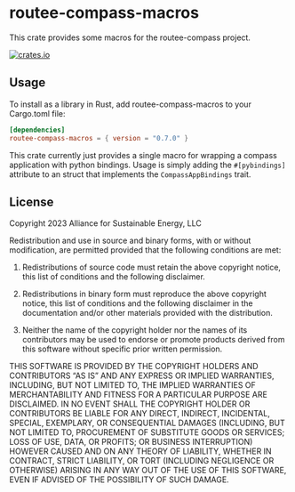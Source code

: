 # routee-compass-macros

This crate provides some macros for the routee-compass project.

[![crates.io](https://img.shields.io/crates/v/routee-compass-macros.svg)](https://crates.io/crates/routee-compass-macros)

## Usage

To install as a library in Rust, add routee-compass-macros to your Cargo.toml file:

```toml
[dependencies]
routee-compass-macros = { version = "0.7.0" }
```

This crate currently just provides a single macro for wrapping a compass application with python bindings.
Usage is simply adding the `#[pybindings]` attribute to an struct that implements the `CompassAppBindings` trait.

## License

Copyright 2023 Alliance for Sustainable Energy, LLC

Redistribution and use in source and binary forms, with or without modification, are permitted provided that the following conditions are met:

1. Redistributions of source code must retain the above copyright notice, this list of conditions and the following disclaimer.

2. Redistributions in binary form must reproduce the above copyright notice, this list of conditions and the following disclaimer in the documentation and/or other materials provided with the distribution.

3. Neither the name of the copyright holder nor the names of its contributors may be used to endorse or promote products derived from this software without specific prior written permission.

THIS SOFTWARE IS PROVIDED BY THE COPYRIGHT HOLDERS AND CONTRIBUTORS “AS IS” AND ANY EXPRESS OR IMPLIED WARRANTIES, INCLUDING, BUT NOT LIMITED TO, THE IMPLIED WARRANTIES OF MERCHANTABILITY AND FITNESS FOR A PARTICULAR PURPOSE ARE DISCLAIMED. IN NO EVENT SHALL THE COPYRIGHT HOLDER OR CONTRIBUTORS BE LIABLE FOR ANY DIRECT, INDIRECT, INCIDENTAL, SPECIAL, EXEMPLARY, OR CONSEQUENTIAL DAMAGES (INCLUDING, BUT NOT LIMITED TO, PROCUREMENT OF SUBSTITUTE GOODS OR SERVICES; LOSS OF USE, DATA, OR PROFITS; OR BUSINESS INTERRUPTION) HOWEVER CAUSED AND ON ANY THEORY OF LIABILITY, WHETHER IN CONTRACT, STRICT LIABILITY, OR TORT (INCLUDING NEGLIGENCE OR OTHERWISE) ARISING IN ANY WAY OUT OF THE USE OF THIS SOFTWARE, EVEN IF ADVISED OF THE POSSIBILITY OF SUCH DAMAGE.
